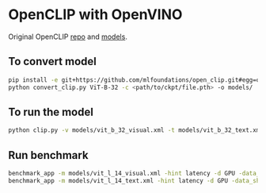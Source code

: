 # OpenCLIP with OpenVINO

Original OpenCLIP [repo](https://github.com/mlfoundations/open_clip.git) and [models](https://huggingface.co/models?library=open_clip&sort=trending&search=laion2b).

## To convert model
```bash
pip install -e git+https://github.com/mlfoundations/open_clip.git#egg=open_clip_torch
python convert_clip.py ViT-B-32 -c <path/to/ckpt/file.pth> -o models/
```

## To run the model
```bash
python clip.py -v models/vit_b_32_visual.xml -t models/vit_b_32_text.xml -i <path/to/images/cat_dog.jpeg> -p "eagle,cat,tiger,dinosaurs" -d 'GPU'
```

## Run benchmark
```bash
benchmark_app -m models/vit_l_14_visual.xml -hint latency -d GPU -data_shape "x[1,3,224,224]"
benchmark_app -m models/vit_l_14_text.xml -hint latency -d GPU -data_shape "text[1,77]"
```

